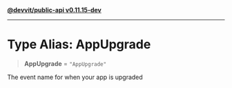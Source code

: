 [**@devvit/public-api v0.11.15-dev**](../README.md)

---

# Type Alias: AppUpgrade

> **AppUpgrade** = `"AppUpgrade"`

The event name for when your app is upgraded
